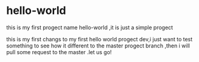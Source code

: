 # hello-world
this is my first progect name hello-world ,it is just a simple progect 


this is my first changs to my first hello world progect dev,i just want to test something to see how it different to the master progect branch ,then i will pull some request to the master .let us go!
